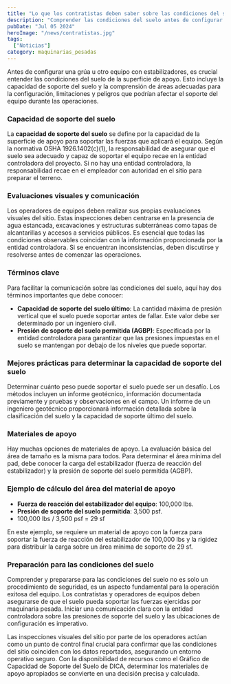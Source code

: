 ```yaml
---
title: "Lo que los contratistas deben saber sobre las condiciones del suelo para una configuración segura de grúas"
description: "Comprender las condiciones del suelo antes de configurar una grúa es esencial para garantizar operaciones seguras y eficientes. Este artículo proporciona una guía sobre cómo evaluar y preparar adecuadamente el suelo."
pubDate: "Jul 05 2024"
heroImage: "/news/contratistas.jpg"
tags:
  ["Noticias"]
category: maquinarias_pesadas
---
```

Antes de configurar una grúa u otro equipo con estabilizadores, es crucial entender las condiciones del suelo de la superficie de apoyo. Esto incluye la capacidad de soporte del suelo y la comprensión de áreas adecuadas para la configuración, limitaciones y peligros que podrían afectar el soporte del equipo durante las operaciones.

### Capacidad de soporte del suelo

La **capacidad de soporte del suelo** se define por la capacidad de la superficie de apoyo para soportar las fuerzas que aplicará el equipo. Según la normativa OSHA 1926.1402(c)(1), la responsabilidad de asegurar que el suelo sea adecuado y capaz de soportar el equipo recae en la entidad controladora del proyecto. Si no hay una entidad controladora, la responsabilidad recae en el empleador con autoridad en el sitio para preparar el terreno.

### Evaluaciones visuales y comunicación

Los operadores de equipos deben realizar sus propias evaluaciones visuales del sitio. Estas inspecciones deben centrarse en la presencia de agua estancada, excavaciones y estructuras subterráneas como tapas de alcantarillas y accesos a servicios públicos. Es esencial que todas las condiciones observables coincidan con la información proporcionada por la entidad controladora. Si se encuentran inconsistencias, deben discutirse y resolverse antes de comenzar las operaciones.

### Términos clave

Para facilitar la comunicación sobre las condiciones del suelo, aquí hay dos términos importantes que debe conocer:

- **Capacidad de soporte del suelo último**: La cantidad máxima de presión vertical que el suelo puede soportar antes de fallar. Este valor debe ser determinado por un ingeniero civil.
- **Presión de soporte del suelo permitida (AGBP)**: Especificada por la entidad controladora para garantizar que las presiones impuestas en el suelo se mantengan por debajo de los niveles que puede soportar.

### Mejores prácticas para determinar la capacidad de soporte del suelo

Determinar cuánto peso puede soportar el suelo puede ser un desafío. Los métodos incluyen un informe geotécnico, información documentada previamente y pruebas y observaciones en el campo. Un informe de un ingeniero geotécnico proporcionará información detallada sobre la clasificación del suelo y la capacidad de soporte último del suelo.

### Materiales de apoyo

Hay muchas opciones de materiales de apoyo. La evaluación básica del área de tamaño es la misma para todos. Para determinar el área mínima del pad, debe conocer la carga del estabilizador (fuerza de reacción del estabilizador) y la presión de soporte del suelo permitida (AGBP).

### Ejemplo de cálculo del área del material de apoyo

- **Fuerza de reacción del estabilizador del equipo**: 100,000 lbs.
- **Presión de soporte del suelo permitida**: 3,500 psf.
- 100,000 lbs / 3,500 psf = 29 sf

En este ejemplo, se requiere un material de apoyo con la fuerza para soportar la fuerza de reacción del estabilizador de 100,000 lbs y la rigidez para distribuir la carga sobre un área mínima de soporte de 29 sf.

### Preparación para las condiciones del suelo

Comprender y prepararse para las condiciones del suelo no es solo un procedimiento de seguridad, es un aspecto fundamental para la operación exitosa del equipo. Los contratistas y operadores de equipos deben asegurarse de que el suelo pueda soportar las fuerzas ejercidas por maquinaria pesada. Iniciar una comunicación clara con la entidad controladora sobre las presiones de soporte del suelo y las ubicaciones de configuración es imperativo.

Las inspecciones visuales del sitio por parte de los operadores actúan como un punto de control final crucial para confirmar que las condiciones del sitio coinciden con los datos reportados, asegurando un entorno operativo seguro. Con la disponibilidad de recursos como el Gráfico de Capacidad de Soporte del Suelo de DICA, determinar los materiales de apoyo apropiados se convierte en una decisión precisa y calculada.